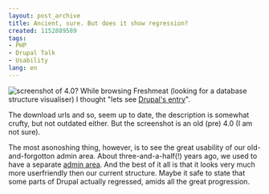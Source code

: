 ```yaml
---
layout: post_archive
title: Ancient, sure. But does it show regression?
created: 1152889589
tags:
- PHP
- Drupal Talk
- Usability
lang: en
---
```

![screenshot of 4.0?](http://webschuur.com/sites/webschuur.com/files/2062.png) While browsing Freshmeat (looking for a database structure visualiser) I thought "lets see [Drupal's entry](http://freshmeat.net/projects/drupal)".

The download urls and so, seem up to date, the description is somewhat crufty, but not outdated either. But the screenshot is an old (pre) 4.0 (I am not sure).

The most asonoshing thing, however, is to see the great usability of our old-and-forgotton admin area. About three-and-a-half(!) years ago, we used to have a separate <a href="http://cvs.drupal.org/viewcvs/drupal/drupal/admin.php?view=log&only_with_tag=">admin area</a>. And the best of it all is that it looks very much more userfriendly then our current structure. Maybe it safe to state that some parts of Drupal actually regressed, amids all the great progression.

